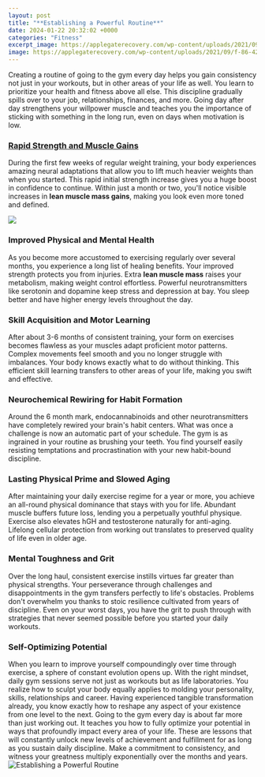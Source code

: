 ```yaml
---
layout: post
title: "**Establishing a Powerful Routine**"
date: 2024-01-22 20:32:02 +0000
categories: "Fitness"
excerpt_image: https://applegaterecovery.com/wp-content/uploads/2021/09/f-86-420x600.jpg
image: https://applegaterecovery.com/wp-content/uploads/2021/09/f-86-420x600.jpg
---
```


Creating a routine of going to the gym every day helps you gain consistency not just in your workouts, but in other areas of your life as well. You learn to prioritize your health and fitness above all else. This discipline gradually spills over to your job, relationships, finances, and more. Going day after day strengthens your willpower muscle and teaches you the importance of sticking with something in the long run, even on days when motivation is low.
### [Rapid Strength and Muscle Gains](https://store.fi.io.vn/womens-cow-funny-animal-cute-rainbow-graphic-for-men-women-and-kids-v-neck-t-shirt/men&) 
During the first few weeks of regular weight training, your body experiences amazing neural adaptations that allow you to lift much heavier weights than when you started. This rapid initial strength increase gives you a huge boost in confidence to continue. Within just a month or two, you'll notice visible increases in **lean muscle mass gains**, making you look even more toned and defined.

![](https://shutupandachieve.com/wp-content/uploads/2019/10/How-to-build-a-daily-routine.jpg)
### **Improved Physical and Mental Health**
As you become more accustomed to exercising regularly over several months, you experience a long list of healing benefits. Your improved strength protects you from injuries. Extra **lean muscle mass** raises your metabolism, making weight control effortless. Powerful neurotransmitters like serotonin and dopamine keep stress and depression at bay. You sleep better and have higher energy levels throughout the day.
### **Skill Acquisition and Motor Learning**
After about 3-6 months of consistent training, your form on exercises becomes flawless as your muscles adapt proficient motor patterns. Complex movements feel smooth and you no longer struggle with imbalances. Your body knows exactly what to do without thinking. This efficient skill learning transfers to other areas of your life, making you swift and effective.
### **Neurochemical Rewiring for Habit Formation**  
Around the 6 month mark, endocannabinoids and other neurotransmitters have completely rewired your brain's habit centers. What was once a challenge is now an automatic part of your schedule. The gym is as ingrained in your routine as brushing your teeth. You find yourself easily resisting temptations and procrastination with your new habit-bound discipline.  
### **Lasting Physical Prime and Slowed Aging**
After maintaining your daily exercise regime for a year or more, you achieve an all-round physical dominance that stays with you for life. Abundant muscle buffers future loss, lending you a perpetually youthful physique. Exercise also elevates hGH and testosterone naturally for anti-aging. Lifelong cellular protection from working out translates to preserved quality of life even in older age.
### **Mental Toughness and Grit**  
Over the long haul, consistent exercise instills virtues far greater than physical strengths. Your perseverance through challenges and disappointments in the gym transfers perfectly to life's obstacles. Problems don't overwhelm you thanks to stoic resilience cultivated from years of discipline. Even on your worst days, you have the grit to push through with strategies that never seemed possible before you started your daily workouts.
### **Self-Optimizing Potential**
When you learn to improve yourself compoundingly over time through exercise, a sphere of constant evolution opens up. With the right mindset, daily gym sessions serve not just as workouts but as life laboratories. You realize how to sculpt your body equally applies to molding your personality, skills, relationships and career. Having experienced tangible transformation already, you know exactly how to reshape any aspect of your existence from one level to the next.
Going to the gym every day is about far more than just working out. It teaches you how to fully optimize your potential in ways that profoundly impact every area of your life. These are lessons that will constantly unlock new levels of achievement and fulfillment for as long as you sustain daily discipline. Make a commitment to consistency, and witness your greatness multiply exponentially over the months and years.
![**Establishing a Powerful Routine**](https://applegaterecovery.com/wp-content/uploads/2021/09/f-86-420x600.jpg)